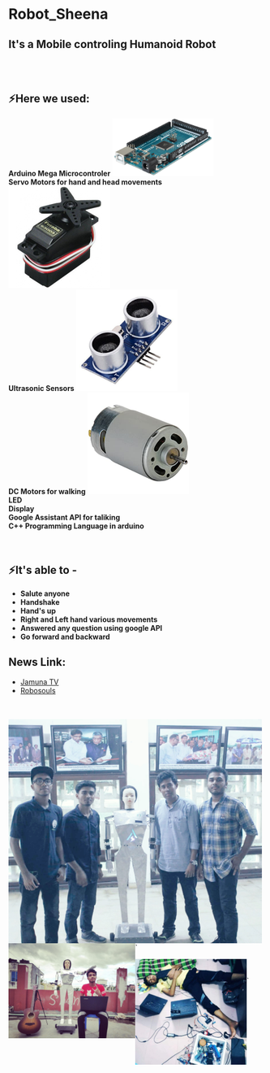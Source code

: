 # Robot_Sheena


## **It's a Mobile controling Humanoid Robot**
<br />
<br />

## ⚡Here we used:

**Arduino Mega Microcontroler** 
<img  width="200" src="pic/arduino.png" />
<br/>
**Servo Motors for hand and head movements**
<img  width="200" src="pic/servo.jpg" />
<br/>
**Ultrasonic Sensors**
<img  width="200" src="pic/ultrasonic.jpg" />
<br/>
**DC Motors for walking**
<img  width="200" src="pic/dcmotor.jpg" />
<br/>
**LED**
<br/>
**Display**
<br/>
**Google Assistant API for taliking**
<br/>
**C++ Programming Language in arduino**
<br/>
<br/>
<br/>

## ⚡It's able to - 
* **Salute anyone**
* **Handshake** 
* **Hand's up**
* **Right and Left hand various movements**
* **Answered any question using google API**
* **Go forward and backward**

## News Link:
* [Jamuna TV](https://www.youtube.com/watch?v=WyegetkAb0M)
* [Robosouls](https://www.facebook.com/watch/?v=450685949116749)

<br />
<br/>
<img align="left" width="500" src="pic/all.JPG" />

`<img align="left" width="250" src="pic/me.jpg" />

<img align="left" width="220" src="pic/sleep.JPG" />
<br/>
<br/>`
